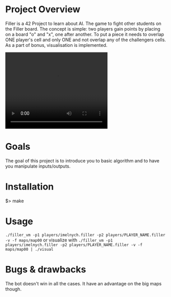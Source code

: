 # Project Overview
Filler is a 42 Project to learn about AI. The game to fight other students on the Filler board. The concept is simple: two players gain points by placing on a board "o" and "x", one after another. To put a piece it needs to overlap ONE player's cell and only ONE and not overlap any of the challengers cells. As a part of bonus, visualisation is implemented.

<video width="320" height="240" controls>
  <source src="filler.mov" type="video/mp4">
</video>

# Goals
The goal of this project is to introduce you to basic algorithm and to have you manipulate
inputs/outputs.

# Installation
$> make

# Usage
```./filler_vm -p1 players/imelnych.filler -p2 players/PLAYER_NAME.filler -v -f maps/map00```
or visualize with
```./filler_vm -p1 players/imelnych.filler -p2 players/PLAYER_NAME.filler -v -f maps/map00 | ./visual```

# Bugs & drawbacks
The bot doesn't win in all the cases. It have an advantage on the big maps though.